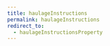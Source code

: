 ```yaml
---
title: haulageInstructions
permalink: haulageInstructions
redirect_to:
  - haulageInstructionsProperty
---
```

